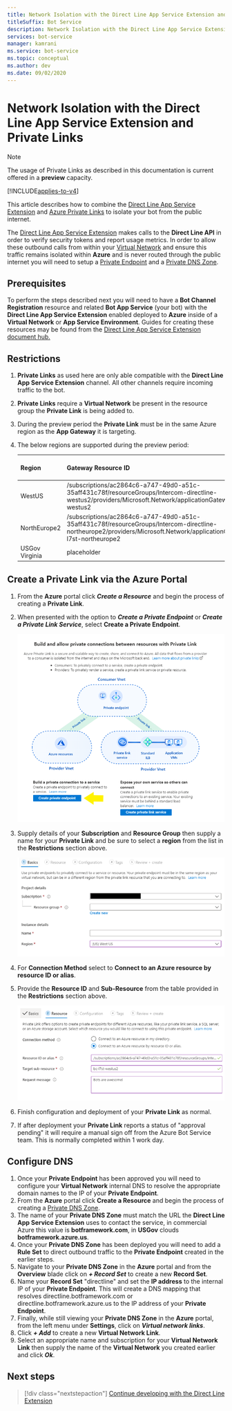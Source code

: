 ```yaml
---
title: Network Isolation with the Direct Line App Service Extension and Private Links
titleSuffix: Bot Service
description: Network Isolation with the Direct Line App Service Extension and Private Links
services: bot-service
manager: kamrani
ms.service: bot-service
ms.topic: conceptual
ms.author: dev
ms.date: 09/02/2020
---
```


# Network Isolation with the Direct Line App Service Extension and Private Links

> [!NOTE]
> The usage of Private Links as described in this documentation is current offered in a **preview** capacity.

[!INCLUDE[applies-to-v4](includes/applies-to.md)]

This article describes how to combine the [Direct Line App Service Extension](./bot-service-channel-directline-extension.md) and [Azure Private Links](https://azure.microsoft.com/en-us/services/private-link/) to isolate your bot from the public internet.

The [Direct Line App Service Extension](./bot-service-channel-directline-extension.md) makes calls to the **Direct Line API** in order to verify security tokens and report usage metrics. In order to allow these outbound calls from within your [Virtual Network](https://docs.microsoft.com/en-us/azure/virtual-network/virtual-networks-overview) and ensure this traffic remains isolated within **Azure** and is never routed through the public internet you will need to setup a [Private Endpoint](https://azure.microsoft.com/en-us/services/private-link/) and a [Private DNS Zone](https://docs.microsoft.com/en-us/azure/dns/private-dns-privatednszone).


## Prerequisites

To perform the steps described next you will need to have a **Bot Channel Registration** resource and related **Bot App Service** (your bot) with the **Direct Line App Service Extension** enabled deployed to **Azure** inside of a **Virtual Network** or **App Service Environment**. Guides for creating these resources may be found from the [Direct Line App Service Extension document hub.](./bot-service-channel-directline-extension.md)

## Restrictions

1. **Private Links** as used here are only able compatible with the **Direct Line App Service Extension** channel. All other channels require incoming traffic to the bot.
1. **Private Links** require a **Virtual Network** be present in the resource group the **Private Link** is being added to.
1. During the preview period the **Private Link** must be in the same Azure region as the **App Gateway** it is targeting.
1. The below regions are supported during the preview period:

    |Region|Gateway Resource ID|Sub-Resource Name|
    |---|---|---|
    |WestUS|/subscriptions/ac2864c6-a747-49d0-a51c-35aff431c78f/resourceGroups/Intercom-directline-westus2/providers/Microsoft.Network/applicationGateways/bc-l7st-westus2|bc-l7st-westus2|
    |NorthEurope2|/subscriptions/ac2864c6-a747-49d0-a51c-35aff431c78f/resourceGroups/Intercom-directline-northeurope2/providers/Microsoft.Network/applicationGateways/bc-l7st-northeurope2|bc-l7st-northeurope2|
    |USGov Virginia|placeholder|placeholder|

## Create a Private Link via the Azure Portal

1. From the **Azure** portal click ***Create a Resource*** and begin the process of creating a **Private Link**.
1. When presented with the option to ***Create a Private Endpoint*** or ***Create a Private Link Service***, select **Create a Private Endpoint**.

    ![Create a Private Link](./media/private-links/private-endpoint-create.png)
1. Supply details of your **Subscription** and **Resource Group** then supply a name for your **Private Link** and be sure to select a **region** from the list in the **Restrictions** section above.

    ![Configure Basic Private Link](./media/private-links/private-link-basic.PNG)
1. For **Connection Method** select to **Connect to an Azure resource by resource ID or alias**.
1. Provide the **Resource ID** and **Sub-Resource** from the table provided in the **Restrictions** section above.

    ![Configure Resource for Private Link](./media/private-links/private-link-resource.PNG)
1. Finish configuration and deployment of your **Private Link** as normal.
1. If after deployment your **Private Link** reports a status of "approval pending" it will require a manual sign off from the Azure Bot Service team. This is normally completed within 1 work day.

## Configure DNS

1. Once your **Private Endpoint** has been approved you will need to configure your **Virtual Network** internal DNS to resolve the appropriate domain names to the IP of your **Private Endpoint**.
1. From the **Azure** portal click **Create a Resource** and begin the process of creating a [Private DNS Zone](https://docs.microsoft.com/en-us/azure/dns/private-dns-privatednszone).
1. The name of your **Private DNS Zone** must match the URL the **Direct Line App Service Extension** uses to contact the service, in commercial Azure this value is **botframework.com**, in **USGov** clouds **botframework.azure.us**.
1. Once your **Private DNS Zone** has been deployed you will need to add a **Rule Set** to direct outbound traffic to the **Private Endpoint** created in the earlier steps.
1. Navigate to your **Private DNS Zone** in the **Azure** portal and from the **Overview** blade click on ***+ Record Set*** to create a new **Record Set**.
1. Name your **Record Set** "directline" and set the **IP address** to the internal IP of your **Private Endpoint**. This will create a DNS mapping that resolves directline.botframework.com or directline.botframework.azure.us to the IP address of your **Private Endpoint**.
1. Finally, while still viewing your **Private DNS Zone** in the **Azure** portal, from the left menu under **Settings**, click on ***Virtual network links***.
1. Click ***+ Add*** to create a new **Virtual Network Link**.
1. Select an appropriate name and subscription for your **Virtual Network Link** then supply the name of the **Virtual Network** you created earlier and click ***Ok***.


## Next steps

> [!div class="nextstepaction"]
> [Continue developing with the Direct Line Extension](./bot-service-channel-directline-extension.md)
